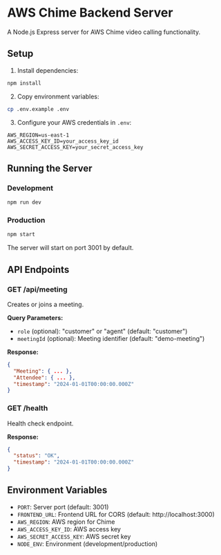# AWS Chime Backend Server

A Node.js Express server for AWS Chime video calling functionality.

## Setup

1. Install dependencies:
```bash
npm install
```

2. Copy environment variables:
```bash
cp .env.example .env
```

3. Configure your AWS credentials in `.env`:
```
AWS_REGION=us-east-1
AWS_ACCESS_KEY_ID=your_access_key_id
AWS_SECRET_ACCESS_KEY=your_secret_access_key
```

## Running the Server

### Development
```bash
npm run dev
```

### Production
```bash
npm start
```

The server will start on port 3001 by default.

## API Endpoints

### GET /api/meeting
Creates or joins a meeting.

**Query Parameters:**
- `role` (optional): "customer" or "agent" (default: "customer")
- `meetingId` (optional): Meeting identifier (default: "demo-meeting")

**Response:**
```json
{
  "Meeting": { ... },
  "Attendee": { ... },
  "timestamp": "2024-01-01T00:00:00.000Z"
}
```

### GET /health
Health check endpoint.

**Response:**
```json
{
  "status": "OK",
  "timestamp": "2024-01-01T00:00:00.000Z"
}
```

## Environment Variables

- `PORT`: Server port (default: 3001)
- `FRONTEND_URL`: Frontend URL for CORS (default: http://localhost:3000)
- `AWS_REGION`: AWS region for Chime
- `AWS_ACCESS_KEY_ID`: AWS access key
- `AWS_SECRET_ACCESS_KEY`: AWS secret key
- `NODE_ENV`: Environment (development/production)